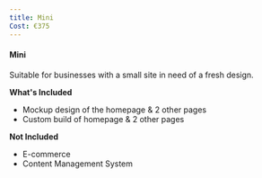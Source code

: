 ```yaml
---
title: Mini
Cost: €375
---
```


<div class='col col-one'>
    <div class='col-item description'>
        <h4>Mini</h4>
        <p>Suitable for businesses with a small site in need of a fresh design.</p>
    </div>
    <div class='col-item timeline'>
        <p><strong>What's Included</strong></p>
        <ul>
            <div>
                <li>Mockup design of the homepage & 2 other pages</li>
                <li>Custom build of homepage & 2 other pages</li>
            </div>
        </ul>
    </div>
    <div class='col-item not-included'>
        <p><strong>Not Included</strong></p>
        <ul>
            <div>
                <li>E-commerce</li>
                <li>Content Management System</li>
            </div>
        </ul>
    </div>
</div>